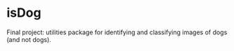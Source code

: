 # isDog
Final project: utilities package for identifying and classifying images of dogs (and not dogs). 
